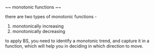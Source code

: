 ~~ monotonic functions ~~

there are two types of monotonic functions -
1. monotonically increasing
2. monotonically decreasing

to apply BS, you need to identify a monotonic trend, and capture it in a function, which will help
you in deciding in which direction to move.